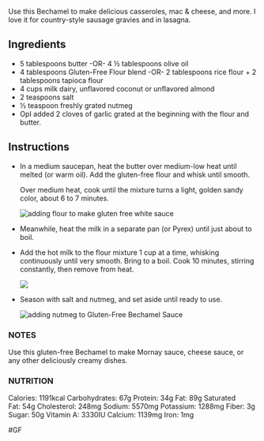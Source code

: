 Use this Bechamel to make delicious casseroles, mac & cheese, and more. I love it for country-style sausage gravies and in lasagna.
## Ingredients

- 5 tablespoons butter -OR- 4 ½ tablespoons olive oil
- 4 tablespoons Gluten-Free Flour blend -OR- 2 tablespoons rice flour + 2 tablespoons tapioca flour
- 4 cups milk dairy, unflavored coconut or unflavored almond
- 2 teaspoons salt
- ½ teaspoon freshly grated nutmeg
- OpI added 2 cloves of garlic grated at the beginning with the flour and butter. 

## Instructions
- In a medium saucepan, heat the butter over medium-low heat until melted (or warm oil). Add the gluten-free flour and whisk until smooth. 
    
    Over medium heat, cook until the mixture turns a light, golden sandy color, about 6 to 7 minutes.
    
    ![adding flour to make gluten free white sauce](https://gfreefoodie.com/wp-content/uploads/2019/02/IMG_8355-1-244x300.jpg)
    
- Meanwhile, heat the milk in a separate pan (or Pyrex) until just about to boil. 
    
- Add the hot milk to the flour mixture 1 cup at a time, whisking continuously until very smooth. Bring to a boil. Cook 10 minutes, stirring constantly, then remove from heat. 
    
    ![](https://gfreefoodie.com/wp-content/uploads/2019/02/IMG_8393-1-216x300.jpg)
    
- Season with salt and nutmeg, and set aside until ready to use.
    
    ![adding nutmeg to Gluten-Free Bechamel Sauce](https://gfreefoodie.com/wp-content/uploads/2023/01/IMG_8417-1-222x300.jpg)

### NOTES

Use this gluten-free Bechamel to make Mornay sauce, cheese sauce, or any other deliciously creamy dishes.

### NUTRITION

Calories: 1191kcal
Carbohydrates: 67g
Protein: 34g 
Fat: 89g
Saturated Fat: 54g
Cholesterol: 248mg
Sodium: 5570mg
Potassium: 1288mg
Fiber: 3g 
Sugar: 50g
Vitamin A: 3330IU
Calcium: 1139mg
Iron: 1mg

#GF 